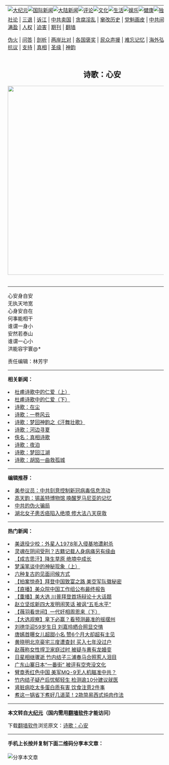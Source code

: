 <a name="1" id="1" target="_blank"></a><span id="1"></span>
<table align=center border="0"><tr><td colspan="2" VALIGN=TOP><a href="https://github.com/qhmibe3080/djy/blob/master/gb/nsc413.md#1"><img src="https://raw.githubusercontent.com/qhmibe3080/www/master/t/djy/1.jpg" title="大纪元"></a><a href="https://github.com/qhmibe3080/djy/blob/master/gb/n24hr.md#1"><img src="https://raw.githubusercontent.com/qhmibe3080/www/master/t/djy/3.jpg" title="国际新闻"></a><a href="https://github.com/qhmibe3080/djy/blob/master/gb/nsc413.md#1"><img src="https://raw.githubusercontent.com/qhmibe3080/www/master/t/djy/4.jpg" title="大陆新闻"></a><a href="https://github.com/qhmibe3080/djy/blob/master/gb/news392.md#1"><img src="https://raw.githubusercontent.com/qhmibe3080/www/master/t/djy/5.jpg" title="评论"></a><a href="https://github.com/qhmibe3080/djy/blob/master/gb/news2007.md#1"><img src="https://raw.githubusercontent.com/qhmibe3080/www/master/t/djy/6.jpg" title="文化"></a><a href="https://github.com/qhmibe3080/djy/blob/master/gb/news2008.md#1"><img src="https://raw.githubusercontent.com/qhmibe3080/www/master/t/djy/7.jpg" title="生活"></a><a href="https://github.com/qhmibe3080/djy/blob/master/gb/ncyule.md#1"><img src="https://raw.githubusercontent.com/qhmibe3080/www/master/t/djy/8.jpg" title="娱乐"></a><a href="https://github.com/qhmibe3080/djy/blob/master/gb/nsc1002.md#1"><img src="https://raw.githubusercontent.com/qhmibe3080/www/master/t/djy/9.jpg" title="健康"><a href="https://github.com/qhmibe3080/djy/blob/master/gb/nf6092.md#1"><img src="https://raw.githubusercontent.com/qhmibe3080/www/master/t/djy/10a.jpg" title="独家"></a><a href="https://github.com/qhmibe3080/djy/blob/master/gb/nf4514.md#1"><img src="https://raw.githubusercontent.com/qhmibe3080/www/master/t/djy/12a.jpg" title="头条"></a></td></tr>
<tr><td colspan="2" VALIGN=TOP><a target="_blank" href="https://github.com/qhmibe3080/djy/blob/master/gb/9p.md#1">社论</a> | <a target="_blank" href="https://github.com/qhmibe3080/djy/blob/master/gb/nf5657.md#1">三退</a> | <a target="_blank" href="https://github.com/qhmibe3080/djy/blob/master/gb/nf6124.md#1">诉江</a> | <a target="_blank" href="https://github.com/qhmibe3080/djy/blob/master/gb/nf1176117.md#1">中共卖国</a> | <a target="_blank" href="https://github.com/qhmibe3080/djy/blob/master/gb/nf5773.md#1">贪腐淫乱</a> | <a target="_blank" href="https://github.com/qhmibe3080/djy/blob/master/gb/nf1176115.md#1">窜改历史</a> | <a target="_blank" href="https://github.com/qhmibe3080/djy/blob/master/gb/nf1176107.md#1">党魁画皮</a> | <a target="_blank" href="https://github.com/qhmibe3080/djy/blob/master/gb/nf1320400.md#1">中共间谍</a> | <a target="_blank" href="https://github.com/qhmibe3080/djy/blob/master/gb/nf1176114.md#1">破坏传统</a> | <a target="_blank" href="https://github.com/qhmibe3080/ntdtv/blob/master/gb/prog447_1.md#1">恶贯满盈</a> | <a target="_blank" href="https://github.com/qhmibe3080/djy/blob/master/gb/ncid278.md#1">人权</a> | <a target="_blank" href="https://github.com/qhmibe3080/djy/blob/master/gb/nf1176111.md#1">迫害</a> | <a target="_blank" href="https://gitlab.com/szzdlab/mh-qikan/blob/master/README.md#1">期刊</a> | <a target="_blank" href="https://github.com/qhmibe3080/www/blob/master/README.md?zsrh#8">翻墙</a></p><p><a target="_blank" href="https://github.com/qhmibe3080/djy/blob/master/gb/nf5562.md#1">伪火</a> | <a target="_blank" href="https://github.com/qhmibe3080/djy/blob/master/gb/nf4378.md#1">问答</a> | <a target="_blank" href="https://github.com/qhmibe3080/djy/blob/master/gb/nf5792.md#1">剖析</a> | <a target="_blank" href="https://github.com/qhmibe3080/djy/blob/master/gb/nf5735.md#1">两岸比对</a> | <a target="_blank" href="https://github.com/qhmibe3080/djy/blob/master/gb/nf6119.md#1">各国褒奖</a> | <a target="_blank" href="https://github.com/qhmibe3080/djy/blob/master/gb/nf6120.md#1">民众声援</a> | <a target="_blank" href="https://github.com/qhmibe3080/djy/blob/master/gb/nf1188594.md#1">难忘记忆</a> | <a target="_blank" href="https://github.com/qhmibe3080/djy/blob/master/gb/nf3180.md#1">海外弘传</a> | <a target="_blank" href="https://github.com/qhmibe3080/djy/blob/master/gb/nf5410.md#1">万人上访</a> | <a target="_blank" href="https://github.com/qhmibe3080/ntdtv/blob/master/gb/prog1530_1.md#1">和平抗议</a> | <a target="_blank" href="https://github.com/qhmibe3080/djy/blob/master/gb/nf4386.md#1">支持</a> | <a target="_blank" href="https://github.com/qhmibe3080/djy/blob/master/gb/nf4389.md#1">真相</a> | <a target="_blank" href="https://github.com/qhmibe3080/djy/blob/master/gb/nf5790.md#1">圣缘</a> | <a target="_blank" href="https://github.com/qhmibe3080/djy/blob/master/gb/nf4786.md#1">神韵</a></td></tr>
<tr><td VALIGN=TOP width="626"><h2 align=center>诗歌：心安</h2>
<img width="600" src="https://i.epochtimes.com/assets/uploads/2020/09/Fotolia_38355966_Subscription_L-320x200.jpg" />
<h6></h6>
<hr>
<p>心安身自安<br />
无执天地宽<br />
心身安自在<br />
何事能相干<br />
谁谓一身小<br />
安然若泰山<br />
谁谓一心小<br />
洪能容宇寰@*</p>
<p>责任编辑：林芳宇</p>

<hr>


<strong>相关新闻：</strong>
<li><a href="https://github.com/qhmibe3080/djy/blob/master/gb/12/11/22/n3736124.md#1">杜甫诗歌中的仁爱（上）</a></li>
<li><a href="https://github.com/qhmibe3080/djy/blob/master/gb/12/12/2/n3743098.md#1">杜甫诗歌中的仁爱（下）</a></li>
<li><a href="https://github.com/qhmibe3080/djy/blob/master/gb/19/6/21/n11338493.md#1">诗歌：在尘</a></li>
<li><a href="https://github.com/qhmibe3080/djy/blob/master/gb/19/6/27/n11350227.md#1">诗歌：一卷风云</a></li>
<li><a href="https://github.com/qhmibe3080/djy/blob/master/gb/19/6/27/n11350259.md#1">诗歌：梦回神韵之《汗舞壮歌》</a></li>
<li><a href="https://github.com/qhmibe3080/djy/blob/master/gb/19/6/30/n11355794.md#1">诗歌：河边寻夏</a></li>
<li><a href="https://github.com/qhmibe3080/djy/blob/master/gb/19/7/8/n11370666.md#1">佚名：真相诗歌</a></li>
<li><a href="https://github.com/qhmibe3080/djy/blob/master/gb/19/7/9/n11374299.md#1">诗歌：夜泊</a></li>
<li><a href="https://github.com/qhmibe3080/djy/blob/master/gb/19/7/21/n11399786.md#1">诗歌：梦回江湖</a></li>
<li><a href="https://github.com/qhmibe3080/djy/blob/master/gb/19/8/8/n11440236.md#1">诗歌：胡笳一曲救孤城</a></li>
<hr>


<strong>编辑推荐：</strong>
<li><a href="https://github.com/onzhi266/djy/blob/master/gb/20/2/22/n11887949.md#1">美参议员：中共刻意控制新冠病毒信息流动</a></li>
<li><a href="https://github.com/tsiac2612/djy/blob/master/gb/17/10/29/n9782273.md#1" target="_blank">高天韵：锡盖特博物馆 唤醒罗马尼亚的记忆</a></li><li><a href="https://github.com/qhmibe3080/djy/blob/master/gb/16/1/21/n4622075.md?dfh#1" target="_blank">中共的伪火骗局</a></li><li><a href="https://github.com/tsiac2612/djy/blob/master/gb/16/4/1/n7484186.md#1" target="_blank">湖北女子患舌癌陷入绝境 修大法八天获救</a></li>
<hr>

<strong>热门新闻：</strong>
<li><a href="https://github.com/qhmibe3080/djy/blob/master/gb/20/9/25/n12429747.md#1">美退役少校：外星人1978年入侵基地遭射杀</a></li>
<li><a href="https://github.com/qhmibe3080/djy/blob/master/gb/20/9/8/n12388919.md#1">灵魂在阴间受刑？古籍记载人身病痛另有缘由</a></li>
<li><a href="https://github.com/qhmibe3080/djy/blob/master/gb/20/7/30/n12294991.md#1">【成吉思汗】降生草原 绝境中成长</a></li>
<li><a href="https://github.com/qhmibe3080/djy/blob/master/gb/2/1/5/n161846.md#1">梦溪笔谈中的神秘现象（上）</a></li>
<li><a href="https://github.com/qhmibe3080/djy/blob/master/gb/20/9/18/n12412719.md#1">六种复古的见面问候方式</a></li>
<li><a href="https://github.com/qhmibe3080/djy/blob/master/gb/20/9/29/n12438416.md#1">【拍案惊奇】拜登中国致富之路 美空军队徽秘密</a></li>
<li><a href="https://github.com/qhmibe3080/djy/blob/master/gb/20/9/30/n12442082.md#1">【直播】美众院中国工作组公布最终报告</a></li>
<li><a href="https://github.com/qhmibe3080/djy/blob/master/gb/20/9/29/n12439545.md#1">【重播】美大选 川普拜登首场辩论十大话题</a></li>
<li><a href="https://github.com/qhmibe3080/djy/blob/master/gb/20/9/28/n12436107.md#1">赵立坚炫新四大发明闹笑话 被讽“五毛水平”</a></li>
<li><a href="https://github.com/qhmibe3080/djy/blob/master/gb/20/9/28/n12437445.md#1">【薇羽看世间】一代奸相周恩来（下）</a></li>
<li><a href="https://github.com/qhmibe3080/djy/blob/master/gb/20/9/26/n12433285.md#1">【大选观察】拿下必赢？看预测最准的摇摆州</a></li>
<li><a href="https://github.com/qhmibe3080/djy/blob/master/gb/20/9/27/n12434488.md#1">刘德华迎59岁生日 刘嘉玲晒合照显交情</a></li>
<li><a href="https://github.com/qhmibe3080/djy/blob/master/gb/20/9/27/n12434593.md#1">唐嫣首曝女儿超甜小名 赞6个月大却超有主见</a></li>
<li><a href="https://github.com/qhmibe3080/djy/blob/master/gb/20/9/29/n12439951.md#1">黄晓明北京豪宅三度遭查封 买入七年没过户</a></li>
<li><a href="https://github.com/qhmibe3080/djy/blob/master/gb/20/9/28/n12437628.md#1">赵薇称女性捍卫家庭过时 被疑与黄有龙婚变</a></li>
<li><a href="https://github.com/qhmibe3080/djy/blob/master/gb/20/9/27/n12434728.md#1">日星相继骤逝 竹内结子三浦春马合照惹人泪目</a></li>
<li><a href="https://github.com/qhmibe3080/djy/blob/master/gb/20/9/29/n12439136.md#1">广东山寨日本“一番街” 被评有空壳没文化</a></li>
<li><a href="https://github.com/qhmibe3080/djy/blob/master/gb/20/9/29/n12438361.md#1">臂章秀红色中国 美军MQ-9无人机瞄准中共？</a></li>
<li><a href="https://github.com/qhmibe3080/djy/blob/master/gb/20/9/28/n12436111.md#1">竹内结子疑产后忧郁轻生 检测逾10分建议就医</a></li>
<li><a href="https://github.com/qhmibe3080/djy/blob/master/gb/20/9/28/n12437013.md#1">肾脏病吃太多蛋白质有害 饮食注意2件事</a></li>
<li><a href="https://github.com/qhmibe3080/djy/blob/master/gb/20/9/28/n12436412.md#1">煮这一锅省下煮好几道菜！2款简易西式炖肉作法</a></li>
<hr>

<strong>本文转自<a href="https://www.epochtimes.com">大纪元</a>（国内需用<a href="https://github.com/qhmibe3080/www/blob/master/README.md#8">翻墙软件</a>才能访问）</strong><p>下载<a href="https://github.com/qhmibe3080/www/blob/master/README.md#8">翻墙软件</a>浏览原文：<a href="https://www.epochtimes.com/gb/19/8/9/n11442679.htm">诗歌：心安</a></p><hr>

<strong>手机上长按并复制下面二维码分享本文章：</strong><br><br><img src="https://chart.apis.google.com/chart?cht=qr&chs=240x240&choe=UTF-8&chld=M|2&chl=https://github.com/qhmibe3080/djy/blob/master/gb/19/8/9/n11442679.md%231" title="分享本文章"></td><td VALIGN=TOP><a href="https://github.com/qhmibe3080/djy/blob/master/gb/16/1/21/n4622075.md?dfh#1" target="_blank"><img src="https://raw.githubusercontent.com/qhmibe3080/djy/master/gb/300/wei-f1.jpg" title="中共的伪火骗局"  alt="中共的伪火骗局"></a><br><a href="https://github.com/qhmibe3080/www/blob/master/README.md?dfh#9" target="_blank"><img src="https://raw.githubusercontent.com/qhmibe3080/djy/master/gb/300/yong-h.jpg" title="永恒的见证"  alt="永恒的见证"></a><br><a href="https://github.com/qhmibe3080/djy/blob/master/gb/13/9/29/n3974789.md?dfh#1" target="_blank"><img src="https://raw.githubusercontent.com/qhmibe3080/djy/master/gb/300/shang-lnz.jpg" title="善良女子被中共投男牢"  alt="善良女子被中共投男牢"></a><br><a href="https://github.com/qhmibe3080/djy/blob/master/gb/16/3/16/n4663449.md?dfh#1" target="_blank"><img src="https://raw.githubusercontent.com/qhmibe3080/djy/master/gb/300/huo-z3.jpg" title="警卫目击活摘器官"  alt="警卫目击活摘器官"></a><br><a href="https://github.com/qhmibe3080/djy/blob/master/gb/16/8/7/n8177641.md?dfh#1" target="_blank"><img src="https://raw.githubusercontent.com/qhmibe3080/djy/master/gb/300/huo-z4.jpg" title="证人描述活摘恐怖"  alt="证人描述活摘恐怖"></a><br><a href="https://github.com/qhmibe3080/djy/blob/master/gb/10/4/19/n2881569.md?dfh#1" target="_blank"><img src="https://raw.githubusercontent.com/qhmibe3080/djy/master/gb/300/huo-z1.jpg" title="揭开活摘器官黑幕"  alt="揭开活摘器官黑幕"></a><br><a href="https://github.com/qhmibe3080/djy/blob/master/gb/10/11/7/n3077476.md?dfh#1" target="_blank"><img src="https://raw.githubusercontent.com/qhmibe3080/djy/master/gb/300/ma-ks.jpg" title="马克思的成魔之路"  alt="马克思的成魔之路"></a><br><a href="https://github.com/qhmibe3080/djy/blob/master/gb/14/6/9/n4173977.md?dfh#1" target="_blank"><img src="https://raw.githubusercontent.com/qhmibe3080/djy/master/gb/300/chang-zs.jpg" title="藏字石 蕴天机"  alt="藏字石 蕴天机"></a><br><a href="https://github.com/qhmibe3080/djy/blob/master/gb/18/5/10/n10381511.md?dfh#1" target="_blank"><img src="https://raw.githubusercontent.com/qhmibe3080/djy/master/gb/300/st1.jpg" title="关注3亿人三退"  alt="关注3亿人三退"></a><br><a href="https://github.com/qhmibe3080/djy/blob/master/gb/18/3/21/n10237682.md?dfh#1" target="_blank"><img src="https://raw.githubusercontent.com/qhmibe3080/djy/master/gb/300/jie-t.jpg" title="解体中共复兴中华"  alt="解体中共复兴中华"></a><br><a href="https://github.com/qhmibe3080/djy/blob/master/gb/9/2/9/n2422991.md?dfh#1" target="_blank"><img src="https://raw.githubusercontent.com/qhmibe3080/djy/master/gb/300/gao-zs.jpg" title="中共迫害良心律师"  alt="中共迫害良心律师"></a><br><a href="https://github.com/qhmibe3080/djy/blob/master/gb/18/12/9/n10900044.md?dfh#1" target="_blank"><img src="https://raw.githubusercontent.com/qhmibe3080/djy/master/gb/300/sj1.jpg" title="303万人举报江泽民"  alt="303万人举报江泽民"></a><br><a href="https://github.com/qhmibe3080/djy/blob/master/gb/18/8/28/n10672014.md?dfh#1" target="_blank"><img src="https://raw.githubusercontent.com/qhmibe3080/djy/master/gb/300/sj2.jpg" title="这些官员为何起诉江泽民"  alt="这些官员为何起诉江泽民"></a><br><a href="https://github.com/qhmibe3080/djy/blob/master/gb/8/12/18/n2367165.md?dfh#1" target="_blank"><img src="https://raw.githubusercontent.com/qhmibe3080/djy/master/gb/300/liangan.jpg" title="海峡两岸的强烈对比"  alt="海峡两岸的强烈对比"></a><br><a href="https://github.com/qhmibe3080/djy/blob/master/gb/15/12/10/n4593139.md?dfh#1" target="_blank"><img src="https://raw.githubusercontent.com/qhmibe3080/djy/master/gb/300/jia-ndzl.jpg" title="加拿大总理的贺信"  alt="加拿大总理的贺信"></a><br><a href="https://github.com/qhmibe3080/djy/blob/master/gb/11/6/17/n3289382.md?dfh#1" target="_blank"><img src="https://raw.githubusercontent.com/qhmibe3080/djy/master/gb/300/xiao-wd.jpg" title="探寻真相兼听则明"  alt="探寻真相兼听则明"></a><br><a href="https://github.com/qhmibe3080/djy/blob/master/gb/18/10/27/n10812623.md?dfh#1" target="_blank"><img src="https://raw.githubusercontent.com/qhmibe3080/djy/master/gb/300/yindu.jpg" title="印度媒体报道东方"  alt="印度媒体报道东方"></a><br><a href="https://github.com/qhmibe3080/djy/blob/master/gb/18/6/9/n10469652.md?dfh#1" target="_blank"><img src="https://raw.githubusercontent.com/qhmibe3080/djy/master/gb/300/xie-j.jpg" title="不一样的海外校园"  alt="不一样的海外校园"></a><br><a href="https://github.com/qhmibe3080/djy/blob/master/gb/7/4/5/n1669415.md?dfh#1" target="_blank"><img src="https://raw.githubusercontent.com/qhmibe3080/djy/master/gb/300/li-up.jpg" title="从大师到徒弟的传奇"  alt="从大师到徒弟的传奇"></a><br><a href="https://github.com/qhmibe3080/djy/blob/master/gb/17/5/26/n9191512.md?dfh#1" target="_blank"><img src="https://raw.githubusercontent.com/qhmibe3080/djy/master/gb/300/zfl2.jpg" title="亿万人与东方一本奇书"  alt="亿万人与东方一本奇书"></a><br><a href="https://github.com/qhmibe3080/djy/blob/master/gb/13/11/27/n4020290.md?dfh#1" target="_blank"><img src="https://raw.githubusercontent.com/qhmibe3080/djy/master/gb/300/zhen-h.jpg" title="大陆见不到的震撼场面"  alt="大陆见不到的震撼场面"></a><br><a href="https://github.com/qhmibe3080/djy/blob/master/gb/15/7/17/n4482910.md?dfh#1" target="_blank"><img src="https://raw.githubusercontent.com/qhmibe3080/djy/master/gb/300/dalu-sk.jpg" title="人心向善 大陆当初盛况"  alt="人心向善 大陆当初盛况"></a><br><a href="https://github.com/qhmibe3080/djy/blob/master/gb/19/1/5/n10955468.md?dfh#1" target="_blank"><img src="https://raw.githubusercontent.com/qhmibe3080/djy/master/gb/300/zfl1.jpg" title="追寻真理 这书讲什么"  alt="追寻真理 这书讲什么"></a><br><a href="https://github.com/qhmibe3080/www/blob/master/README.md?dfh#1" target="_blank"><img src="https://raw.githubusercontent.com/qhmibe3080/djy/master/gb/300/fq1.jpg" title="下载免费翻墙软件"  alt="下载免费翻墙软件"></a><br></td></tr></table>

